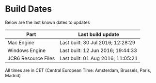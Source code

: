 # Build Dates

Below are the last known dates to updates

Part | Last build update
-----|-----
Mac Engine | Last built: 30 Jul 2016; 12:28:29
Windows Engine | Last built: 12 Jun 2016; 19:44:33
JCR6 Resource Files | Last built: 01 Aug 2016; 11:05:21
All times are in CET (Central European Time: Amsterdam, Brussels, Paris, Madrid)



